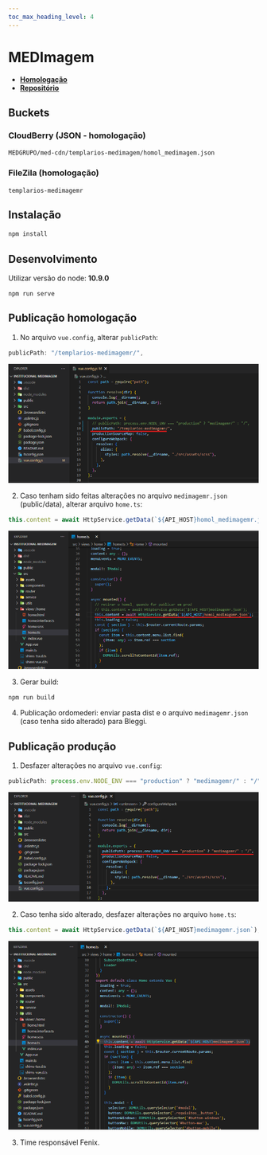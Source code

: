 ```yaml
---
toc_max_heading_level: 4
---
```


# MEDImagem

- **[Homologação](http://desenv.ordomederi.com/templarios-medimagemr/#/)**
- **[Repositório](https://github.com/MEDGRUPOGIT/institucional-medimagem)**

## Buckets

### CloudBerry (JSON - homologação)

```
MEDGRUPO/med-cdn/templarios-medimagem/homol_medimagem.json
```

### FileZila (homologação)

```
templarios-medimagemr
```

## Instalação

```bash
npm install
```

## Desenvolvimento

Utilizar versão do node: **10.9.0**

```
npm run serve
```

## Publicação homologação

1. No arquivo `vue.config`, alterar `publicPath`:

```javascript
publicPath: "/templarios-medimagemr/",
```

![](../../static/img/docs/medimagem/medimagem-vue-config.png)

2. Caso tenham sido feitas alterações no arquivo `medimagemr.json` (public/data), alterar arquivo `home.ts`:

```javascript
this.content = await HttpService.getData(`${API_HOST}homol_medimagemr.json`);
```

![](../../static/img/docs/medimagem/medimagem-home-ts.png)

3. Gerar build:

```bash
npm run build
```

4. Publicação ordomederi: enviar pasta dist e o arquivo `medimagemr.json` (caso tenha sido alterado) para Bleggi.

## Publicação produção

1. Desfazer alterações no arquivo `vue.config`:

```javascript
publicPath: process.env.NODE_ENV === "production" ? "medimagemr/" : "/",
```

![](../../static/img/docs/medimagem/medimagem-vue-config-undo.png)

2. Caso tenha sido alterado, desfazer alterações no arquivo `home.ts`:

```javascript
this.content = await HttpService.getData(`${API_HOST}medimagemr.json`);
```

![](../../static/img/docs/medimagem/medimagem-home-ts-undo.png)

3. Time responsável Fenix.
